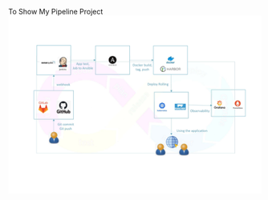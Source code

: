 
To Show My Pipeline Project
![image](https://github.com/SpockIsCoding/pipeline/blob/main/pipeline_page-0001.jpg)
